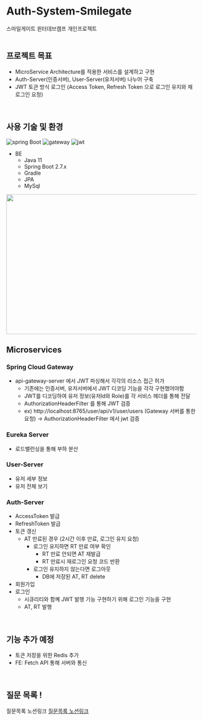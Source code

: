 # Auth-System-Smilegate
스마일게이트 윈터데브캠프 개인프로젝트  <br>
<br>

## 프로젝트 목표
* MicroService Architecture를 적용한 서비스를 설계하고 구현
* Auth-Server(인증서버), User-Server(유저서버) 나누어 구축
* JWT 토큰 방식 로그인 (Access Token, Refresh Token 으로 로그인 유지와 재로그인 요청)
<br>

## 사용 기술 및 환경
![spring Boot](https://img.shields.io/badge/-Spring%20Boot-brightgreen)
![gateway](https://img.shields.io/badge/Gateway-Spring%20Cloud%20Gateway-green)
![jwt](https://img.shields.io/badge/Authentication-JWT-orange)

* BE
  * Java 11
  * Spring Boot 2.7.x
  * Gradle
  * JPA
  * MySql
  
<img src="https://user-images.githubusercontent.com/58140426/208300885-65bd9767-1d04-4de1-bbe1-24da9dec987d.png"  width="700" height="370">

## Microservices
### Spring Cloud Gateway
* api-gateway-server 에서 JWT 파싱해서 각각의 리소스 접근 허가
  * 기존에는 인증서버, 유저서버에서 JWT 디코딩 기능을 각각 구현했어야함
  * JWT를 디코딩하여 유저 정보(유저Id와 Role)를 각 서비스 헤더를 통해 전달
  * AuthorizationHeaderFilter 를 통해 JWT 검증
   * ex) http://localhost:8765/user/api/v1/user/users (Gateway 서버를 통한 요청) -> AuthorizationHeaderFilter 에서 jwt 검증
  
### Eureka Server
* 로드밸런싱을 통해 부하 분산

### User-Server
* 유저 세부 정보
* 유저 전체 보기

### Auth-Server
* AccessToken 발급
* RefreshToken 발급
* 토큰 갱신
  * AT 만료된 경우 (2시간 이후 만료, 로그인 유지 요청)
    * 로그인 유지하면 RT 만료 여부 확인
      * RT 만료 안되면 AT 재발급
      * RT 만료시 재로그인 요청 코드 반환
    * 로그인 유지하지 않는다면 로그아웃
      * DB에 저장된 AT, RT delete
* 회원가입
* 로그인
  * 시큐리티와 함꼐 JWT 발행 기능 구현하기 위해 로그인 기능을 구현
  * AT, RT 발행

<br>

## 기능 추가 예정
* 토큰 저장을 위한 Redis 추가
* FE: Fetch API 통해 서버와 통신
<br>

## 질문 목록 !
질문목록 노션링크 [질문목록 노션링크](https://lopsided-emperor-206.notion.site/Q-4aa987383dd84c22a59b0758b20a428b)
